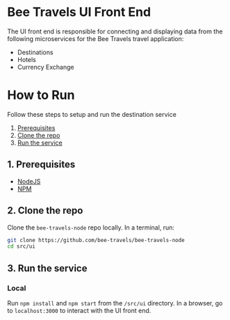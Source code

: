 # Bee Travels UI Front End

The UI front end is responsible for connecting and displaying data from the following microservices for the Bee Travels travel application:

* Destinations
* Hotels
* Currency Exchange

# How to Run

Follow these steps to setup and run the destination service

1. [Prerequisites](#1-prerequisites)
2. [Clone the repo](#2-clone-the-repo)
3. [Run the service](#3-run-the-service)

## 1. Prerequisites

* [NodeJS](https://nodejs.org/en/download/)
* [NPM](https://www.npmjs.com/get-npm)

## 2. Clone the repo

Clone the `bee-travels-node` repo locally. In a terminal, run:

```bash
git clone https://github.com/bee-travels/bee-travels-node
cd src/ui
```

## 3. Run the service

### Local

Run `npm install` and `npm start` from the `/src/ui` directory. In a browser, go to `localhost:3000` to interact with the UI front end.